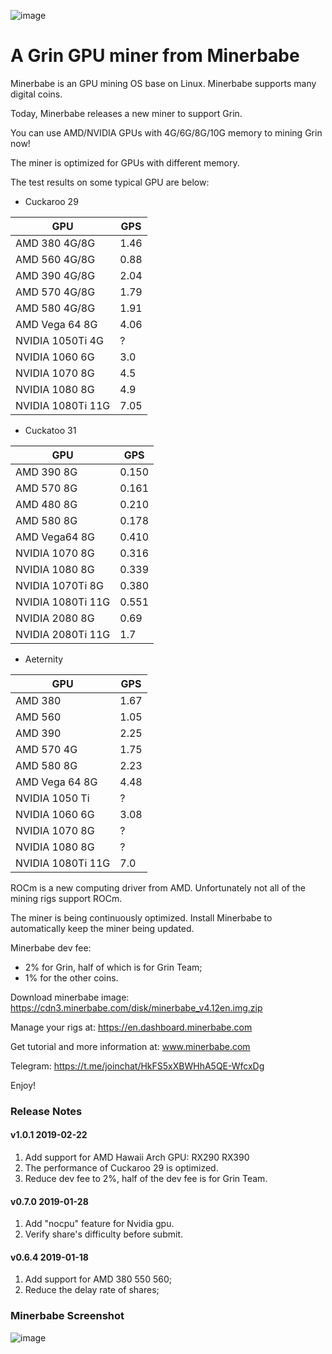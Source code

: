 ![image](https://user-images.githubusercontent.com/7948466/51163162-c263d780-18d3-11e9-8d52-96003f7ce9df.png)

# A Grin GPU miner from Minerbabe

Minerbabe is an GPU mining OS base on Linux. Minerbabe supports many digital coins.

Today, Minerbabe releases a new miner to support Grin.

You can use AMD/NVIDIA GPUs with 4G/6G/8G/10G memory to mining Grin now!

The miner is optimized for GPUs with different memory.

The test results on some typical GPU are below:

* Cuckaroo 29

GPU| GPS
---|---
AMD 380 4G/8G|1.46
AMD 560 4G/8G|0.88
AMD 390 4G/8G|2.04
AMD 570 4G/8G|1.79
AMD 580 4G/8G|1.91
AMD Vega 64 8G|4.06
NVIDIA 1050Ti 4G|?
NVIDIA 1060 6G|3.0
NVIDIA 1070 8G|4.5
NVIDIA 1080 8G|4.9
NVIDIA 1080Ti 11G|7.05

* Cuckatoo 31

GPU| GPS
---|---
AMD 390 8G|0.150
AMD 570 8G|0.161
AMD 480 8G|0.210
AMD 580 8G|0.178
AMD Vega64 8G|0.410
NVIDIA 1070 8G|0.316
NVIDIA 1080 8G|0.339
NVIDIA 1070Ti 8G|0.380
NVIDIA 1080Ti 11G|0.551
NVIDIA 2080 8G|0.69
NVIDIA 2080Ti 11G|1.7

* Aeternity

GPU| GPS
---|---
AMD 380|1.67
AMD 560|1.05
AMD 390|2.25
AMD 570 4G|1.75
AMD 580 8G|2.23
AMD Vega 64 8G|4.48
NVIDIA 1050 Ti|?
NVIDIA 1060 6G|3.08
NVIDIA 1070 8G|?
NVIDIA 1080 8G|?
NVIDIA 1080Ti 11G|7.0

ROCm is a new computing driver from AMD. Unfortunately not all of the mining rigs support ROCm.

The miner is being continuously optimized. Install Minerbabe to automatically keep the miner being updated.

Minerbabe dev fee: 

* 2% for Grin, half of which is for Grin Team;
* 1% for the other coins.

Download minerbabe image: https://cdn3.minerbabe.com/disk/minerbabe_v4.12en.img.zip

Manage your rigs at: https://en.dashboard.minerbabe.com

Get tutorial and more information at: www.minerbabe.com

Telegram: https://t.me/joinchat/HkFS5xXBWHhA5QE-WfcxDg

Enjoy!

### Release Notes

#### v1.0.1  2019-02-22

1. Add support for AMD Hawaii Arch GPU: RX290 RX390
2. The performance of Cuckaroo 29 is optimized.
3. Reduce dev fee to 2%, half of the dev fee is for Grin Team.

#### v0.7.0  2019-01-28

1. Add "nocpu" feature for Nvidia gpu.
2. Verify share's difficulty before submit.

#### v0.6.4  2019-01-18

1. Add support for AMD 380 550 560;
2. Reduce the delay rate of shares;

### Minerbabe Screenshot

![image](https://user-images.githubusercontent.com/7948466/51162923-e541bc00-18d2-11e9-9076-2c9bb0305a99.png)




